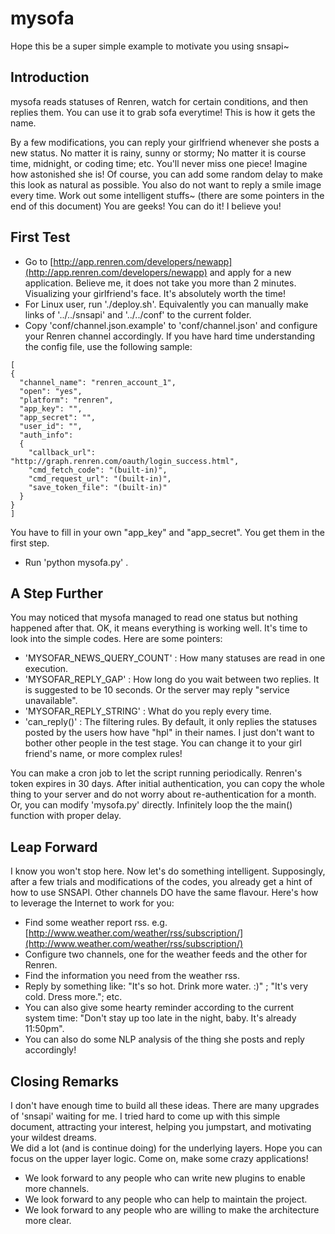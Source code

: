 mysofa
====

Hope this be a super simple example to motivate you using snsapi~

Introduction
----

mysofa reads statuses of Renren,
watch for certain conditions,
and then replies them. 
You can use it to grab sofa everytime!
This is how it gets the name.

By a few modifications, you can reply your 
girlfriend whenever she posts a new status. 
No matter it is rainy, sunny or stormy;
No matter it is course time, midnight, or coding time;
etc. 
You'll never miss one piece!
Imagine how astonished she is!
Of course, you can add some random delay 
to make this look as natural as possible. 
You also do not want to reply a smile image every time. 
Work out some intelligent stuffs~
(there are some pointers in the end of this document)
You are geeks! 
You can do it!
I believe you!

First Test
----

   * Go to [http://app.renren.com/developers/newapp](http://app.renren.com/developers/newapp)
   and apply for a new application.
   Believe me, it does not take you more than 
   2 minutes. Visualizing your girlfriend's face. 
   It's absolutely worth the time!
   * For Linux user, run './deploy.sh'. 
   Equivalently you can manually make links
   of '../../snsapi' and '../../conf' to 
   the current folder. 
   * Copy 'conf/channel.json.example' to 
   'conf/channel.json' and configure your 
   Renren channel accordingly. 
   If you have hard time understanding the 
   config file, use the following sample:
```
[
{
  "channel_name": "renren_account_1", 
  "open": "yes", 
  "platform": "renren", 
  "app_key": "", 
  "app_secret": "",
  "user_id": "",
  "auth_info":
  {
    "callback_url": "http://graph.renren.com/oauth/login_success.html",
    "cmd_fetch_code": "(built-in)",
    "cmd_request_url": "(built-in)",
    "save_token_file": "(built-in)"
  }
}
]
```
   You have to fill in your own "app_key" and 
   "app_secret". You get them in the first step.
   * Run 'python mysofa.py' .

A Step Further
----

You may noticed that mysofa managed to read one status
but nothing happened after that. 
OK, it means everything is working well. 
It's time to look into the simple codes. 
Here are some pointers:
   * 'MYSOFAR_NEWS_QUERY_COUNT' :
   How many statuses are read in one execution. 
   * 'MYSOFAR_REPLY_GAP' :
   How long do you wait between two replies. 
   It is suggested to be 10 seconds. 
   Or the server may reply 
   "service unavailable". 
   * 'MYSOFAR_REPLY_STRING' :
   What do you reply every time. 
   * 'can_reply()' : 
   The filtering rules. 
   By default, it only replies the statuses 
   posted by the users how have "hpl" in 
   their names. I just don't want to bother 
   other people in the test stage. You can change
   it to your girl friend's name, or 
   more complex rules!

You can make a cron job to let the script 
running periodically. 
Renren's token expires in 30 days. 
After initial authentication, you can copy 
the whole thing to your server and do not
worry about re-authentication for a month. 
Or, you can modify 'mysofa.py' directly. 
Infinitely loop the the main() function 
with proper delay. 

Leap Forward
----

I know you won't stop here. 
Now let's do something intelligent. 
Supposingly, after a few trials and 
modifications of the codes, you already 
get a hint of how to use SNSAPI. 
Other channels DO have the same flavour. 
Here's how to leverage the Internet to work for you:
   * Find some weather report rss. 
   e.g. [http://www.weather.com/weather/rss/subscription/](http://www.weather.com/weather/rss/subscription/)
   * Configure two channels, one for the weather
   feeds and the other for Renren. 
   * Find the information you need from the weather rss. 
   * Reply by something like:
   "It's so hot. Drink more water. :)" ;
   "It's very cold. Dress more."; 
   etc. 
   * You can also give some hearty reminder 
   according to the current system time:
   "Don't stay up too late in the night, baby. 
   It's already 11:50pm". 
   * You can also do some NLP analysis of 
   the thing she posts and reply accordingly!

Closing Remarks
----
I don't have enough time to build all these ideas. 
There are many upgrades of 'snsapi' waiting for me. 
I tried hard to come up with this simple document, 
attracting your interest, helping you jumpstart, 
and motivating your wildest dreams.  
We did a lot (and is continue doing) 
for the underlying layers. 
Hope you can focus on the upper layer logic. 
Come on, make some crazy applications!

   * We look forward to any people who 
can write new plugins to enable more channels. 
   * We look forward to any people who 
can help to maintain the project. 
   * We look forward to any people who 
are willing to make the architecture more clear. 
